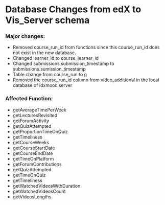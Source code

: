 # Database Changes from edX to Vis_Server schema

### Major changes:
- Removed course_run_id from functions since this course_run_id does not exist in the new database.
- Changed learner_id to course_learner_id 
- Changed submissions.submission_timestamp to submissions.sumission_timestamp
- Table change from course_run to g
- Removed the course_run_id column from video_additional in the local database of idxmooc server

### Affected Function:
* getAverageTimePerWeek
* getLecturesRevisited
* getForumActivity
* getQuizAttempted
* getProportionTimeOnQuiz
* getTimeliness
* getCourseWeeks
* getCourseStartDate
* getCourseEndDate
* getTimeOnPlatform
* getForumContributions
* getQuizAttempted
* getTimeOnQuiz
* getTimeliness
* getWatchedVideosWithDuration
* getWatchedVideosCount
* getVideosLengths
